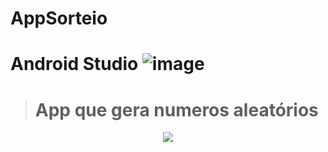 # AppSorteio

# Android Studio ![image](https://user-images.githubusercontent.com/79487813/144340368-bf30f8b0-287b-4399-8ebe-629b285a49f6.png)

> <h1>App que gera numeros aleatórios</h1>

<p align="center">
<img src="https://user-images.githubusercontent.com/79487813/147428175-10fd955b-9b86-4af5-a360-c2abb4683de5.png"/>
</P>
